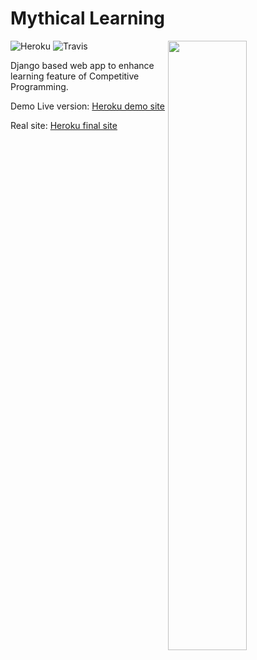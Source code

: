 # Mythical Learning

<img src = 'http://i.imgur.com/RTHUQNV.png' align="right" height="50%" width="50%"></img>
![Heroku](https://heroku-badge.herokuapp.com/?app=mythical-learning&root=admin)
![Travis](https://travis-ci.org/shashank-sharma/mythical-learning.svg?branch=master)

Django based web app to enhance learning feature of Competitive Programming.

Demo Live version: [Heroku demo site](http://django-myth.herokuapp.com/)

Real site: [Heroku final site](http://mythical-learning.herokuapp.com/)
